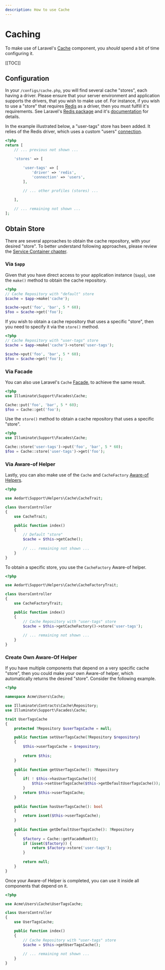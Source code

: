 ```yaml
---
description: How to use Cache
---
```


# Caching

To make use of Laravel's [Cache](https://laravel.com/docs/9.x/cache) component, you _should_ spend a bit of time configuring it.

[[TOC]]

## Configuration

In your `/configs/cache.php`, you will find several cache "stores", each having a driver.
Please ensure that your server environment and application supports the drivers, that you wish to make use of.
For instance, if you wish to use a "store" that requires [Redis](https://redis.io/) as a driver, then you must fulfill it's requirements. 
See Laravel's [Redis package](https://packagist.org/packages/illuminate/redis) and it's [documentation](https://laravel.com/docs/9.x/redis) for details.

In the example illustrated below, a "user-tags" store has been added.
It relies of the Redis driver, which uses a custom "users" [connection](https://laravel.com/docs/9.x/redis#configuration).

```php
<?php
return [
    // ... previous not shown ...

    'stores' => [

        'user-tags' => [
            'driver' => 'redis',
            'connection' => 'users',
        ],
    
        // ... other profiles (stores) ...

    ],

    // ... remaining not shown ...    
];
```

## Obtain Store

There are several approaches to obtain the cache repository, with your desired "store".
To better understand following approaches, please review the [Service Container chapter](container.md#resolving).

### Via `$app`

Given that you have direct access to your application instance (`$app`), use the `make()` method to obtain the cache repository. 

```php
<?php
// Cache Repository with "default" store
$cache = $app->make('cache');

$cache->put('foo', 'bar', 5 * 60);
$foo = $cache->get('foo');
```

If you wish to obtain a cache repository that uses a specific "store", then you need to specify it via the `store()` method.

```php
<?php
// Cache Repository with "user-tags" store
$cache = $app->make('cache')->store('user-tags');

$cache->put('foo', 'bar', 5 * 60);
$foo = $cache->get('foo');
```

### Via Facade

You can also use Laravel's `Cache` [Facade](https://laravel.com/docs/9.x/facades), to achieve the same result.

```php
<?php
use Illuminate\Support\Facades\Cache;

Cache::put('foo', 'bar', 5 * 60);
$foo = Cache::get('foo');
```

Use the `store()` method to obtain a cache repository that uses a specific "store".

```php
<?php
use Illuminate\Support\Facades\Cache;

Cache::store('user-tags')->put('foo', 'bar', 5 * 60);
$foo = Cache::store('user-tags')->get('foo');
```

### Via Aware-of Helper

Lastly, you can also make use of the `Cache` and `CacheFactory` [Aware-of Helpers](../../support/laravel).

```php
<?php

use Aedart\Support\Helpers\Cache\CacheTrait;

class UsersController
{
    use CacheTrait;

    public function index()
    {
        // Default "store"
        $cache = $this->getCache();
    
        // ... remaining not shown ...
    }
}
```

To obtain a specific store, you use the `CacheFactory` Aware-of helper.

```php
<?php

use Aedart\Support\Helpers\Cache\CacheFactoryTrait;

class UsersController
{
    use CacheFactoryTrait;

    public function index()
    {
        // Cache Repository with "user-tags" store
        $cache = $this->getCacheFactory()->store('user-tags');
    
        // ... remaining not shown ...
    }
}
```

### Create Own Aware-Of Helper

If you have multiple components that depend on a very specific cache "store", then you could make your own Aware-of helper, which automatically returns the desired "store".
Consider the following example.

```php
<?php

namespace Acme\Users\Cache;

use Illuminate\Contracts\Cache\Repository;
use Illuminate\Support\Facades\Cache;

trait UserTagsCache
{
    protected ?Repository $userTagsCache = null;

    public function setUserTagsCache(?Repository $repository)
    {
        $this->userTagsCache = $repository;
        
        return $this;
    }
    
    public function getUserTagsCache(): ?Repository
    {
        if( ! $this->hasUserTagsCache()){
            $this->setUserTagsCache($this->getDefaultUserTagsCache());
        }
        return $this->userTagsCache;
    }
    
    public function hasUserTagsCache(): bool
    {
        return isset($this->userTagsCache);
    }
    
    public function getDefaultUserTagsCache(): ?Repository
    {
        $factory = Cache::getFacadeRoot();
        if (isset($factory)) {
            return $factory->store('user-tags');
        }
        
        return null;
    }
} 
```

Once your Aware-of Helper is completed, you can use it inside all components that depend on it.

```php
<?php

use Acme\Users\Cache\UserTagsCache;

class UsersController
{
    use UserTagsCache;

    public function index()
    {
        // Cache Repository with "user-tags" store
        $cache = $this->getUserTagsCache();
    
        // ... remaining not shown ...
    }
}
```
